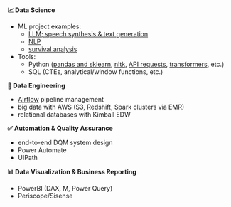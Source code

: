 **📈 Data Science**
  - ML project examples: 
      - [LLM; speech synthesis & text generation](https://github.com/tikhonova/what_would_alan_watts_say)
      - [NLP](https://github.com/tikhonova/NLP)
      - [survival analysis](https://github.com/tikhonova/2022_DataCon_LA)
  - Tools:
      - Python ([pandas and sklearn](https://github.com/tikhonova/Analyzing-Amazon-Purchase-History/blob/master/Amazon_Purchase_History_Analysis_Workbook.ipynb), [nltk](https://github.com/tikhonova/NLP/blob/master/Create_Ngrams.py), [API requests](https://github.com/tikhonova/Analyzing-Tweet-Data/blob/master/wrangle_act.ipynb), [transformers](https://github.com/tikhonova/what_would_alan_watts_say/blob/master/text_generation_with_aitextgen.ipynb), etc.)
      - SQL (CTEs, analytical/window functions, etc.)

**🔁 Data Engineering**
  - [Airflow](https://github.com/tikhonova/Airflow-DAG_Amazon-Redshift) pipeline management
  - big data with AWS (S3, Redshift, Spark clusters via EMR)
  - relational databases with Kimball EDW 
 
**✅ Automation & Quality Assurance**
  - end-to-end DQM system design
  - Power Automate
  - UIPath
    
**📊 Data Visualization & Business Reporting**
  - PowerBI (DAX, M, Power Query)
  - Periscope/Sisense
